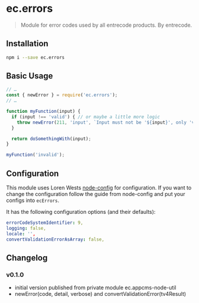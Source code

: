 # ec.errors

> Module for error codes used by all entrecode products. By entrecode.

## Installation

```sh
npm i --save ec.errors
```

## Basic Usage

```js
// …
const { newError } = require('ec.errors');
// …

function myFunction(input) {
  if (input !== 'valid') { // or maybe a little more logic
    throw newError(211, 'input', `Input must not be '${input}', only 'valid' is allowed.`);
  }

  return doSomethingWith(input);
}

myFunction('invalid');
```

## Configuration

This module uses Loren Wests [node-config](https://github.com/lorenwest/node-config) for configuration. If you want to change the configuration follow the guide from node-config and put your configs into `ecErrors`.

It has the following configuration options (and their defaults):

```yaml
errorCodeSystemIdentifier: 9,
logging: false,
locale: '',
convertValidationErrorAsArray: false,
```
## Changelog

### v0.1.0
* initial version published from private module ec.appcms-node-util
* newError(code, detail, verbose) and convertValidationError(tv4Result)